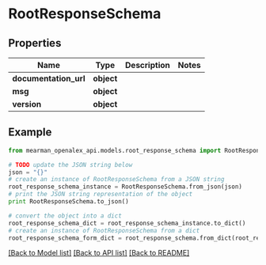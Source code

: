 # RootResponseSchema


## Properties

Name | Type | Description | Notes
------------ | ------------- | ------------- | -------------
**documentation_url** | **object** |  | 
**msg** | **object** |  | 
**version** | **object** |  | 

## Example

```python
from mearman_openalex_api.models.root_response_schema import RootResponseSchema

# TODO update the JSON string below
json = "{}"
# create an instance of RootResponseSchema from a JSON string
root_response_schema_instance = RootResponseSchema.from_json(json)
# print the JSON string representation of the object
print RootResponseSchema.to_json()

# convert the object into a dict
root_response_schema_dict = root_response_schema_instance.to_dict()
# create an instance of RootResponseSchema from a dict
root_response_schema_form_dict = root_response_schema.from_dict(root_response_schema_dict)
```
[[Back to Model list]](../README.md#documentation-for-models) [[Back to API list]](../README.md#documentation-for-api-endpoints) [[Back to README]](../README.md)


